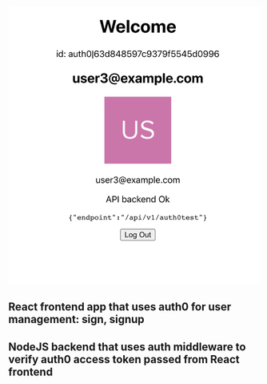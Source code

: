 ![alt ui image](https://github.com/elvynmejia/user-management-auth0/blob/main/ui.png?raw=true)

## React frontend app that uses auth0 for user management: sign, signup
## NodeJS backend that uses auth middleware to verify auth0 access token passed from React frontend
